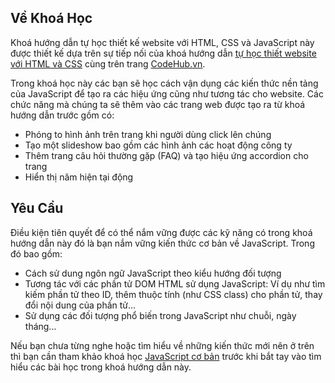 ## Về Khoá Học
Khoá hướng dẫn tự học thiết kế website với HTML, CSS và JavaScript này được thiết kế dựa trên sự tiếp nối của khoá hướng dẫn [tự học thiết website với HTML và CSS](https://www.codehub.vn/huong-dan/Tu-Hoc-Thiet-Ke-Website-voi-HTML-va-CSS) cùng trên trang [CodeHub.vn](https://www.codehub.vn).

Trong khoá học này các bạn sẽ học cách vận dụng các kiến thức nền tảng của JavaScript để tạo ra các hiệu ứng cũng như tương tác cho website. Các chức năng mà chúng ta sẽ thêm vào các trang web được tạo ra từ khoá hướng dẫn trước gồm có:

- Phóng to hình ảnh trên trang khi người dùng click lên chúng
- Tạo một slideshow bao gồm các hình ảnh các hoạt động công ty
- Thêm trang câu hỏi thường gặp (FAQ) và tạo hiệu ứng accordion cho trang
- Hiển thị năm hiện tại động

## Yêu Cầu
Điều kiện tiên quyết để có thể nắm vững được các kỹ năng có trong khoá hướng dẫn này đó là bạn nắm vững kiến thức cơ bản về JavaScript. Trong đó bao gồm:

- Cách sử dung ngôn ngữ JavaScript theo kiểu hướng đối tượng
- Tương tác với các phần tử DOM HTML sử dụng JavaScript: Ví dụ như tìm kiếm phần tử theo ID, thêm thuộc tính (như CSS class) cho phần tử, thay đổi nội dung của phần tử...
- Sử dụng các đối tượng phổ biến trong JavaScript như chuỗi, ngày tháng...

Nếu bạn chưa từng nghe hoặc tìm hiểu về những kiến thức mới nên ở trên thì bạn cần tham khảo khoá học [JavaScript cơ bản][1] trước khi bắt tay vào tìm hiểu các bài học trong khoá hướng dẫn này.


  [1]: https://www.codehub.vn/huong-dan/JavaScript-Co-Ban